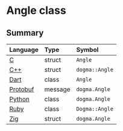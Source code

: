 # Angle class

## Summary

Language        | Type      | Symbol
:---------------| :-------- | :-------------------------------------------------
[C][]           | struct    | `Angle`
[C++][]         | struct    | `dogma::Angle`
[Dart][]        | class     | `Angle`
[Protobuf][]    | message   | `dogma.Angle`
[Python][]      | class     | `dogma.Angle`
[Ruby][]        | class     | `Dogma::Angle`
[Zig][]         | struct    | `dogma.Angle`

[C]:        https://github.com/dogmatists/dogma.c/blob/master/dogma/angle.h
[C++]:      https://github.com/dogmatists/dogma.cpp/blob/master/dogma/angle.hpp
[Dart]:     https://github.com/dogmatists/dogma.dart/blob/master/lib/src/angle.dart
[Protobuf]: https://github.com/dogmatists/dogma.pb/blob/master/src/angle.proto
[Python]:   https://github.com/dogmatists/dogma.py/blob/master/src/dogma/angle.py
[Ruby]:     https://github.com/dogmatists/dogma.rb/blob/master/lib/dogma/angle.rb
[Zig]:      https://github.com/dogmatists/dogma.zig/blob/master/src/angle.zig
